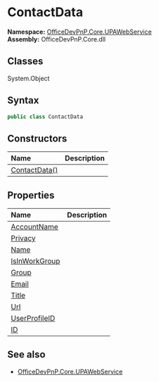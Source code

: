 # ContactData
  

**Namespace:** [OfficeDevPnP.Core.UPAWebService](OfficeDevPnP.Core.UPAWebService.md)  
**Assembly:** OfficeDevPnP.Core.dll  
## Classes
System.Object  
## Syntax
```C#
public class ContactData
```
## Constructors
|**Name**|**Description**|
|:-----|:-----|
| [ContactData()](ContactDataconstructor1details.md) | 
## Properties
|**Name**|**Description**|
|:-----|:-----|
| [AccountName](ContactData.AccountName.md) | 
| [Privacy](ContactData.Privacy.md) | 
| [Name](ContactData.Name.md) | 
| [IsInWorkGroup](ContactData.IsInWorkGroup.md) | 
| [Group](ContactData.Group.md) | 
| [Email](ContactData.Email.md) | 
| [Title](ContactData.Title.md) | 
| [Url](ContactData.Url.md) | 
| [UserProfileID](ContactData.UserProfileID.md) | 
| [ID](ContactData.ID.md) | 
## See also
- [OfficeDevPnP.Core.UPAWebService](OfficeDevPnP.Core.UPAWebService.md)
